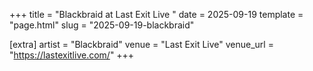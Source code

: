 +++
title = "Blackbraid at Last Exit Live "
date = 2025-09-19
template = "page.html"
slug = "2025-09-19-blackbraid"

[extra]
artist = "Blackbraid"
venue = "Last Exit Live"
venue_url = "https://lastexitlive.com/"
+++
